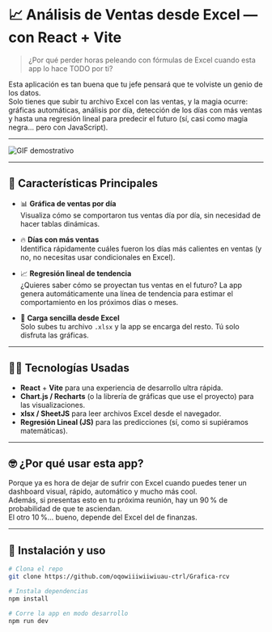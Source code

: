 # 📈 Análisis de Ventas desde Excel — con React + Vite

> ¿Por qué perder horas peleando con fórmulas de Excel cuando esta app lo hace TODO por ti?

Esta aplicación es tan buena que tu jefe pensará que te volviste un genio de los datos.  
Solo tienes que subir tu archivo Excel con las ventas, y la magia ocurre: gráficas automáticas, análisis por día, detección de los días con más ventas y hasta una regresión lineal para predecir el futuro (sí, casi como magia negra… pero con JavaScript).

---

![GIF demostrativo](https://media0.giphy.com/media/v1.Y2lkPTc5MGI3NjExd2E1Mm9ibjZscW9pbzE0aG5hOTRwZjNoZmczbWR6M3JiNG9vazlzayZlcD12MV9pbnRlcm5hbF9naWZfYnlfaWQmY3Q/thrsTclyKi9Y4/giphy.gif)

---

## 🚀 Características Principales

- 📊 **Gráfica de ventas por día**  
  Visualiza cómo se comportaron tus ventas día por día, sin necesidad de hacer tablas dinámicas.

- 🔥 **Días con más ventas**  
  Identifica rápidamente cuáles fueron los días más calientes en ventas (y no, no necesitas usar condicionales en Excel).

- 📈 **Regresión lineal de tendencia**  
  ¿Quieres saber cómo se proyectan tus ventas en el futuro? La app genera automáticamente una línea de tendencia para estimar el comportamiento en los próximos días o meses.

- 📂 **Carga sencilla desde Excel**  
  Solo subes tu archivo `.xlsx` y la app se encarga del resto. Tú solo disfruta las gráficas.

---

## 🧑‍💻 Tecnologías Usadas

- **React** + **Vite** para una experiencia de desarrollo ultra rápida.  
- **Chart.js / Recharts** (o la librería de gráficas que use el proyecto) para las visualizaciones.  
- **xlsx / SheetJS** para leer archivos Excel desde el navegador.  
- **Regresión Lineal (JS)** para las predicciones (sí, como si supiéramos matemáticas).

---

## 🤓 ¿Por qué usar esta app?

Porque ya es hora de dejar de sufrir con Excel cuando puedes tener un dashboard visual, rápido, automático y mucho más cool.  
Además, si presentas esto en tu próxima reunión, hay un 90 % de probabilidad de que te asciendan.  
El otro 10 %... bueno, depende del Excel del de finanzas.

---

## 🔧 Instalación y uso

```bash
# Clona el repo
git clone https://github.com/oqowiiiwiiwiuau-ctrl/Grafica-rcv

# Instala dependencias
npm install

# Corre la app en modo desarrollo
npm run dev
